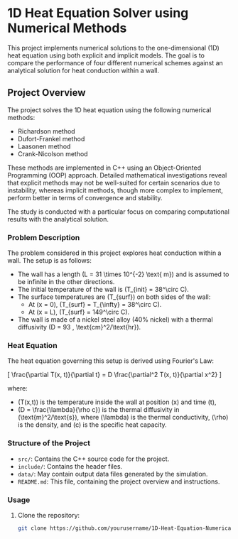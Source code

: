 # 1D Heat Equation Solver using Numerical Methods

This project implements numerical solutions to the one-dimensional (1D) heat equation using both explicit and implicit models. The goal is to compare the performance of four different numerical schemes against an analytical solution for heat conduction within a wall.

## Project Overview

The project solves the 1D heat equation using the following numerical methods:

- Richardson method
- Dufort-Frankel method
- Laasonen method
- Crank-Nicolson method

These methods are implemented in C++ using an Object-Oriented Programming (OOP) approach. Detailed mathematical investigations reveal that explicit methods may not be well-suited for certain scenarios due to instability, whereas implicit methods, though more complex to implement, perform better in terms of convergence and stability.

The study is conducted with a particular focus on comparing computational results with the analytical solution.

### Problem Description

The problem considered in this project explores heat conduction within a wall. The setup is as follows:

- The wall has a length \(L = 31 \times 10^{-2} \text{ m}\) and is assumed to be infinite in the other directions.
- The initial temperature of the wall is \(T_{init} = 38^\circ C\).
- The surface temperatures are \(T_{surf}\) on both sides of the wall:
  - At \(x = 0\), \(T_{surf} = T_{\infty} = 38^\circ C\).
  - At \(x = L\), \(T_{surf} = 149^\circ C\).
- The wall is made of a nickel steel alloy (40% nickel) with a thermal diffusivity \(D = 93 \, \text{cm}^2/\text{hr}\).

### Heat Equation

The heat equation governing this setup is derived using Fourier's Law:

\[
\frac{\partial T(x, t)}{\partial t} = D \frac{\partial^2 T(x, t)}{\partial x^2}
\]

where:
- \(T(x,t)\) is the temperature inside the wall at position \(x\) and time \(t\),
- \(D = \frac{\lambda}{\rho c}\) is the thermal diffusivity in \(\text{m}^2/\text{s}\), where \(\lambda\) is the thermal conductivity, \(\rho\) is the density, and \(c\) is the specific heat capacity.

### Structure of the Project

- `src/`: Contains the C++ source code for the project.
- `include/`: Contains the header files.
- `data/`: May contain output data files generated by the simulation.
- `README.md`: This file, containing the project overview and instructions.

### Usage

1. Clone the repository:
   ```bash
   git clone https://github.com/yourusername/1D-Heat-Equation-Numerical-Methods.git

